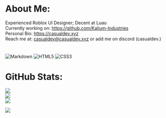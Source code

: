 # About Me:
Experienced Roblox UI Designer; Decent at Luau<br>Currently working on: https://github.com/Kalium-Industries<br>Personal Bio: https://casualdev.xyz<br>Reach me at: casualdev@casualdev.xyz or add me on discord (casualdev.)


# 
![Markdown](https://img.shields.io/badge/markdown-%23000000.svg?style=flat&logo=markdown&logoColor=white) ![HTML5](https://img.shields.io/badge/html5-%23E34F26.svg?style=flat&logo=html5&logoColor=white) ![CSS3](https://img.shields.io/badge/css3-%231572B6.svg?style=flat&logo=css3&logoColor=white)
# GitHub Stats:
![](https://github-readme-stats.vercel.app/api?username=gcreeperplayz&theme=dark&hide_border=false&include_all_commits=true&count_private=false)<br/>
![](https://github-readme-streak-stats.herokuapp.com/?user=gcreeperplayz&theme=dark&hide_border=false)<br/>
![](https://github-readme-stats.vercel.app/api/top-langs/?username=gcreeperplayz&theme=dark&hide_border=false&include_all_commits=true&count_private=false&layout=compact)


[![](https://visitcount.itsvg.in/api?id=gcreeperplayz&icon=0&color=12)](https://visitcount.itsvg.in)

